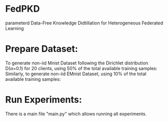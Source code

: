 # FedPKD
parameterd Data-Free Knowledge Didtillation for Heterogeneous Federated Learning
# Prepare Dataset:
To generate non-iid Mnist Dataset following the Dirichlet distribution D(α=0.1) for 20 clients, using 50% of the total available training samples:
Similarly, to generate non-iid EMnist Dataset, using 10% of the total available training samples:
# Run Experiments:
There is a main file "main.py" which allows running all experiments.
